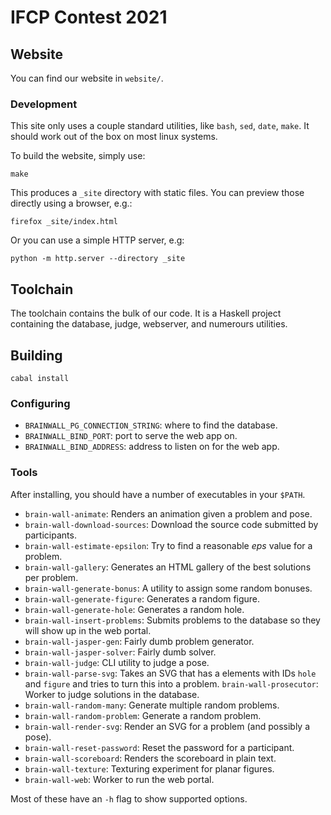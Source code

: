 # IFCP Contest 2021

## Website

You can find our website in `website/`.

### Development

This site only uses a couple standard utilities, like `bash`, `sed`, `date`,
`make`.  It should work out of the box on most linux systems.

To build the website, simply use:

    make

This produces a `_site` directory with static files.  You can preview those
directly using a browser, e.g.:

    firefox _site/index.html

Or you can use a simple HTTP server, e.g:

    python -m http.server --directory _site

## Toolchain

The toolchain contains the bulk of our code.  It is a Haskell project containing
the database, judge, webserver, and numerours utilities.

## Building

    cabal install

### Configuring

 -  `BRAINWALL_PG_CONNECTION_STRING`: where to find the database.
 -  `BRAINWALL_BIND_PORT`: port to serve the web app on.
 -  `BRAINWALL_BIND_ADDRESS`: address to listen on for the web app.

### Tools

After installing, you should have a number of executables in your `$PATH`.

 -  `brain-wall-animate`: Renders an animation given a problem and pose.
 -  `brain-wall-download-sources`: Download the source code submitted by
    participants.
 -  `brain-wall-estimate-epsilon`: Try to find a reasonable _eps_ value for a
    problem.
 -  `brain-wall-gallery`: Generates an HTML gallery of the best solutions per
    problem.
 -  `brain-wall-generate-bonus`: A utility to assign some random bonuses.
 -  `brain-wall-generate-figure`: Generates a random figure.
 -  `brain-wall-generate-hole`: Generates a random hole.
 -  `brain-wall-insert-problems`: Submits problems to the database so they will
    show up in the web portal.
 -  `brain-wall-jasper-gen`: Fairly dumb problem generator.
 -  `brain-wall-jasper-solver`: Fairly dumb solver.
 -  `brain-wall-judge`: CLI utility to judge a pose.
 -  `brain-wall-parse-svg`: Takes an SVG that has a elements with IDs `hole` and
    `figure` and tries to turn this into a problem.
    `brain-wall-prosecutor`: Worker to judge solutions in the database.
 -  `brain-wall-random-many`: Generate multiple random problems.
 -  `brain-wall-random-problem`: Generate a random problem.
 -  `brain-wall-render-svg`: Render an SVG for a problem (and possibly a pose).
 -  `brain-wall-reset-password`: Reset the password for a participant.
 -  `brain-wall-scoreboard`: Renders the scoreboard in plain text.
 -  `brain-wall-texture`: Texturing experiment for planar figures.
 -  `brain-wall-web`: Worker to run the web portal.

Most of these have an `-h` flag to show supported options.
